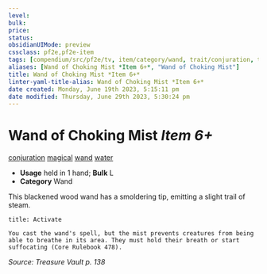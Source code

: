 ```yaml
---
level:
bulk:
price:
status:
obsidianUIMode: preview
cssclass: pf2e,pf2e-item
tags: [compendium/src/pf2e/tv, item/category/wand, trait/conjuration, trait/magical, trait/wand, trait/water]
aliases: [Wand of Choking Mist *Item 6+*, "Wand of Choking Mist"]
title: Wand of Choking Mist *Item 6+*
linter-yaml-title-alias: Wand of Choking Mist *Item 6+*
date created: Monday, June 19th 2023, 5:15:11 pm
date modified: Thursday, June 29th 2023, 5:30:24 pm
---
```


# Wand of Choking Mist *Item 6+*

[conjuration](rules/traits/conjuration.md) [magical](rules/traits/magical.md) [wand](rules/traits/wand.md) [water](rules/traits/water.md)  

- **Usage** held in 1 hand; **Bulk** L
- **Category** Wand

This blackened wood wand has a smoldering tip, emitting a slight trail of steam.

```ad-embed-ability
title: Activate

You cast the wand's spell, but the mist prevents creatures from being able to breathe in its area. They must hold their breath or start suffocating (Core Rulebook 478).
```

*Source: Treasure Vault p. 138*
